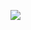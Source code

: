 ![](https://uploadfiles.nowcoder.com/images/20180330/9010714_1522422051016_F79DAC77F000B78196CE783EB050A4E9)
